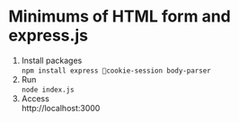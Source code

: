 # Minimums of HTML form and express.js
1. Install packages  
`npm install express cookie-session body-parser`  
2. Run  
`node index.js`  
3. Access  
http://localhost:3000